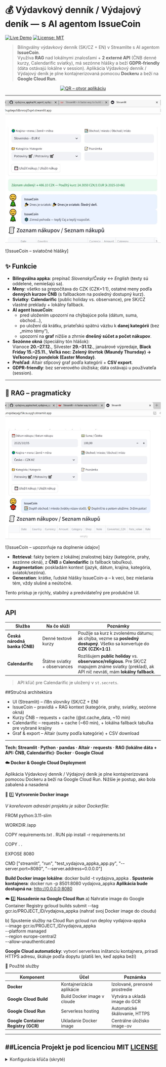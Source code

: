 # 💰 Výdavkový denník / Výdajový deník — s AI agentom IssueCoin

[![Live Demo](https://img.shields.io/badge/Live%20Demo-Google%20Cloud%20Run-blue)](https://vydajova-appka-84817292369.europe-central2.run.app/)
[![License: MIT](https://img.shields.io/badge/License-MIT-yellow.svg)](./LICENSE)

> Bilingválny výdavkový denník (SK/CZ + EN) v Streamlite s AI agentom **IssueCoin**.  
> Využíva **RAG** nad lokálnymi znalosťami + **2 externé API** (ČNB denné kurzy, Calendarific sviatky), má sezónne hlášky a beží **GDPR-friendly** (dáta ostávajú lokálne v session). Aplikácia Výdavkový denník / Výdajový deník je plne kontajnerizovaná pomocou **Dockeru** a beží na **Google Cloud Run**.

<p align="center">
  <a href="https://vydajova-appka-84817292369.europe-central2.run.app/">
    <img
      src="https://api.qrserver.com/v1/create-qr-code/?size=220x220&data=https%3A%2F%2Fvydajova-appka-84817292369.europe-central2.run.app%2F"
      alt="QR – otvor aplikáciu"
      width="220" height="220"
    />
  </a>
</p>

---

![IssueCoin – sviatočné hlášky a úspešné uloženie záznamu](obrazky_vytah_appka/spravny_obrazek1.JPG)

![IssueCoin – sviatočné hlášky]


## ✨ Funkcie

- **Bilingválna appka**: prepínač *Slovensky/Česky* ↔ *English* (texty sú oddelené, nemiešajú sa).
- **Meny**: všetko sa prepočítava do CZK (CZK=1:1), ostatné meny podľa **denných kurzov ČNB** (s fallbackom na posledný dostupný kurz).
- **Sviatky**: **Calendarific** (public holiday vs. observance), pre SK/CZ vlastné preklady + lokálny fallback.
- **AI agent IssueCoin**:
  - pred uložením upozorní na chýbajúce polia (dátum, suma, obchod…),
  - po uložení dá krátku, priateľskú spätnú väzbu k **danej kategórii** (bez „mimo témy“),
  - upozorní na **graf** nižšie a zhrnie **dnešný súčet a počet nákupov**.
- **Sezónne okná** (špeciálny tón hlášok):  
  Vianoce **20.–27.12.**, Silvester **29.–31.12.**, januárové výpredaje, **Black Friday 15.–25.11.**, **Veľká noc: Zelený štvrtok (Maundy Thursday) → Veľkonočný pondelok (Easter Monday)**.
- **Prehľad**: Altair stĺpcový graf podľa kategórií + **CSV export**.  
- **GDPR-friendly**: bez serverového úložiska; dáta ostávajú u používateľa (session).

---

## 🧠 RAG – pragmaticky


![Ako funguje RAG](obrazky_vytah_appka/RAG_obrazek1.JPG)

![IssueCoin – upozorňuje na doplnenie údajov]

- **Retrieval**: fakty beriem z lokálnej znalostnej bázy (kategórie, prahy, sezónne okná), z **ČNB** a **Calendarific** (s fallback tabuľkou).
- **Augmentation**: poskladám kontext (jazyk, dátum, krajina, kategória, sviatok/sezóna).
- **Generation**: krátke, ľudské hlášky IssueCoin-a – k veci, bez miešania tém, vždy slušné a neútočné.

Tento prístup je rýchly, stabilný a predvídateľný pre produkčné UI.

---
## API

| Služba | Na čo slúži | Poznámky |
|---|---|---|
| **Česká národná banka (ČNB)** | Denné textové kurzy | Použije sa kurz k zvolenému dátumu; ak chýba, vezme sa **posledný dostupný**. Všetko sa konvertuje do **CZK (CZK=1:1)**. |
| **Calendarific** | Štátne sviatky + observances | Rozlišujem **public holiday** vs. **observance/religious**. Pre SK/CZ mapujem známe sviatky (preklad), ak API nič nevráti, mám **lokálny fallback**. |

> API kľúč pre Calendarific je uložený v `st.secrets`.
> 
##Stručná architektúra

- UI (Streamlit) – i18n slovníky (SK/CZ + EN)
- IssueCoin – pravidlá + RAG kontext (kategórie, prahy, sviatky, sezónne okná)
- Kurzy ČNB – requests + cache (@st.cache_data, ~10 min)
- Calendarific – requests + cache (~60 min), + lokálna fallback tabuľka pre vybrané krajiny
- Graf & export – Altair (sumy podľa kategórie) + CSV download

---
**Tech: Streamlit · Python · pandas · Altair · requests · RAG (lokálne dáta + API: ČNB, Calendarific)· Docker · Google Cloud**

**☁️ Docker & Google Cloud Deployment**

Aplikácia Výdavkový denník / Výdajový deník je plne kontajnerizovaná pomocou Dockeru a beží na Google Cloud Run.
Nižšie je postup, ako bola zabalená a nasadená 

🐳 1️⃣ **Vytvorenie Docker image**

*V koreňovom adresári projektu je súbor Dockerfile*:

FROM python:3.11-slim

WORKDIR /app

COPY requirements.txt .
RUN pip install -r requirements.txt

COPY . .

EXPOSE 8080

CMD ["streamlit", "run", "test_vydajova_appka_app.py", "--server.port=8080", "--server.address=0.0.0.0"]

**Build Docker image lokálne**:
docker build -t vydajova_appka .
**Spustenie kontajnera**:
docker run -p 8501:8080 vydajova_appka
**Aplikácia bude dostupná na**:
http://0.0.0.0:8080

☁️ 2️⃣ **Nasadenie na Google Cloud Run**
a) Nahratie image do Google Container Registry
gcloud builds submit --tag gcr.io/PROJECT_ID/vydajova_appka
(nahrať svoj Docker image do cloudu)

b) Spustenie služby na Cloud Run
gcloud run deploy vydajova-appka \
  --image gcr.io/PROJECT_ID/vydajova_appka \
  --platform managed \
  --region europe-central2 \
  --allow-unauthenticated

**Google Cloud automaticky**:
vytvorí serverless inštanciu kontajnera,
priradí HTTPS adresu,
škáluje podľa dopytu (platíš len, keď appka beží)

🧰 Použité služby

| Komponent                           | Účel                        | Poznámka                       |
| ----------------------------------- | --------------------------- | ------------------------------ |
| **Docker**                          | Kontajnerizácia aplikácie   | Izolované, prenosné prostredie |
| **Google Cloud Build**              | Build Docker image v cloude | Vytvára a ukladá image do GCR  |
| **Google Cloud Run**                | Serverless hosting          | Automatické škálovanie, HTTPS  |
| **Google Container Registry (GCR)** | Ukladanie Docker image      | Centrálne úložisko image-ov    |

---
##Licencia
Projekt je pod licenciou MIT [LICENSE](LICENSE)
---

<details>
<summary>Konfigurácia kľúča (skryté)</summary>

```toml
# .streamlit/secrets.toml
CAL_API_KEY = "tvoj_calendarific_api_key"

---

## 🖥️ Lokálne spustenie

```bash
python -m venv .venv
# Windows:
.venv\Scripts\activate
# macOS / Linux:
# source .venv/bin/activate

pip install -r requirements.txt
streamlit run test_vydajova_appka_app.py
CAL_API_KEY = "tvoj_calendarific_api_key"
